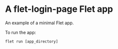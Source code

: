 # A flet-login-page Flet app

An example of a minimal Flet app.

To run the app:

```
flet run [app_directory]
```